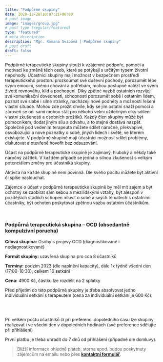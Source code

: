 ```yaml
---
title: "Podpůrné skupiny"
date: 2020-12-28T10:07:21+06:00
# post image
image: "images/group.jpg"
# post type (regular/featured)
type: "featured"
# meta description
description: "Mgr. Romana Svíbová | Podpůrné skupiny"
# post draft
draft: false
---
```



Podpůrné terapeutické skupiny slouží k vzájemné podpoře, pomoci a motivaci ke změně těch osob, které se potýkají s určitým typem životní nepohody. Účastníci skupiny mají možnost v bezpečném prostředí terapeutického prostoru prozkoumat své duševní pochody, porozumět lépe svým emocím, svému chování a potřebám, mohou postupně nalézt ve svém životě rovnováhu, klid a pochopení. Díky zpětné vazbě ostatních rozvíjejí své komunikační dovednosti, schopnosti porozumět sobě i ostatním lidem, poznat své slabé i silné stránky, nacházejí nové podněty a možnosti řešení vlastní situace. Mohou zde prožít chvíle, kdy se jim ostatní snaží pomoci a zároveň se oni sami mohou stát pro někoho velmi užitečným díky sdílení vlastní zkušenosti a osobních prožitků. Každý člen skupiny může být pomocníkem, dodat jiným sílu a odvahu, a to stejné dostává nazpět. Společně pod vedením terapeuta můžete sdílet náročné, překvapivé, osvobozující a nové poznatky o sobě, jiných lidech i světě, ve kterém existujete. V podpůrné skupině mají účastníci možnost sdílet problémy, diskutovat a otevřeně hovořit bez odsuzování.

Účast na podpůrné terapeutické skupině je zajímavý, hluboký a někdy také náročný zážitek. V každém případě se jedná o silnou zkušenost s velkým potenciálem změny pro účastníka skupiny.

Aktivita na každé skupině není povinná. Dle svého pocitu můžete být aktivní či spíše naslouchat.

Zájemce o účast v podpůrné terapeutické skupině by měl mít zájem a být ochotný se zaobírat sám sebou a mezilidskými vztahy, být alespoň v pozdějších stádiích schopen mluvit o sobě a svých tématech s ostatními účastníky, být ochoten poskytovat zpětnou vazbu ostatním účastníkům.

<br>

<!---### Podpůrná terapeutická skupina (obecná)
**Cílová skupina:** Kdokoli, koho trápí nepříjemné myšlenky, emoce nebo jedná způsobem, který ubližuje jemu samotnému či okolí, trápí ho (jakékoli) vztahy, sebevědomí, úzkosti či cokoli dalšího, co ovlivňuje chuť do života a jeho kvalitu.

**Formát skupiny:** otevřená skupina pro cca 8 účastníků (noví členové jsou přijímání při uvolnění kapacity průběžně po celý rok)

**Termíny:** začátek po naplnění kapacity, dále 1x týdně všední dny odpoledne/navečer

**Cena:** 450 Kč za 1 setkání (platba probíhá předem vždy na celý následující měsíc)

<br>

### Podpůrná terapeutická skupina – hubnoucí
**Cílová skupina:** Ti, kteří se trápí postavou, žijí v koloběhu přibírání a hubnutí, či se jim hubnout nedaří, mají pocit, že jídlo a redukce hmotnosti a věci s tímto související negativně ovlivňují jejich sebevědomí, vztahy a celkově radost ze života.

**Formát skupiny:** otevřená skupina pro cca 8 účastníků (noví členové jsou přijímání při uvolnění kapacity průběžně po celý rok)

**Termíny:** začátek po naplnění kapacity, dále všední dny odpoledne/navečer

**Cena:** 450 Kč za 1 setkání (platba probíhá předem vždy na celý následující měsíc)
-->
### Podpůrná terapeutická skupina – OCD (obsedantně kompulzivní porucha)

**Cílová skupina:** Osoby s projevy OCD (diagnostikované i nediagnostikované)

**Formát skupiny:** uzavřená skupina pro cca 8 účastníků

**Termíny:** podzim 2023 (dle naplnění kapacity), dále 1x týdně všední den (17:00-18:30), celkem 10 setkání

**Cena:** 4900 Kč, částku lze rozdělit na 2 splátky

Před přijetím do této podpůrné skupiny je třeba absolvovat jedno individuální setkání s terapeutem (cena za individuální setkání je 600 Kč).

<br>
<br>

Při velkém počtu účastníků či při preferenci dopoledního času lze skupiny realizovat i ve všední den v dopoledních hodinách (své preference sdělujte při přihlášení)

První platbu je třeba uhradit do 7 dnů od přihlášení (případně dle domluvy).

> Bližší informace ohledně plateb, storna apod. budou poskytnuty zájemcům na emailu nebo přes [**kontaktní formulář**](/contact).